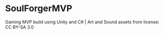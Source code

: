 # SoulForgerMVP
Gaming MVP build using Unity and C# | Art and Sound assets from license: CC BY-SA 3.0
